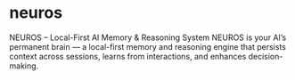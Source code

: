# neuros
NEUROS – Local-First AI Memory &amp; Reasoning System  NEUROS is your AI’s permanent brain — a local-first memory and reasoning engine that persists context across sessions, learns from interactions, and enhances decision-making.
